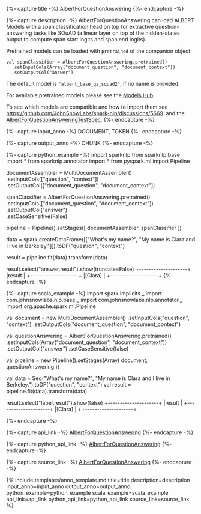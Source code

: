 {%- capture title -%}
AlbertForQuestionAnswering
{%- endcapture -%}

{%- capture description -%}
AlbertForQuestionAnswering can load ALBERT Models with a span classification head on top for
extractive question-answering tasks like SQuAD (a linear layer on top of the hidden-states
output to compute span start logits and span end logits).

Pretrained models can be loaded with `pretrained` of the companion object:
```
val spanClassifier = AlbertForQuestionAnswering.pretrained()
  .setInputCols(Array("document_question", "document_context"))
  .setOutputCol("answer")
```
The default model is `"albert_base_qa_squad2"`, if no name is provided.

For available pretrained models please see the
[Models Hub](https://nlp.johnsnowlabs.com/models?task=Question+Answering).

To see which models are compatible and how to import them see
https://github.com/JohnSnowLabs/spark-nlp/discussions/5669. and the
[AlbertForQuestionAnsweringTestSpec](https://github.com/JohnSnowLabs/spark-nlp/blob/master/src/test/scala/com/johnsnowlabs/nlp/annotators/classifier/dl/AlbertForQuestionAnsweringTestSpec.scala).
{%- endcapture -%}

{%- capture input_anno -%}
DOCUMENT, TOKEN
{%- endcapture -%}

{%- capture output_anno -%}
CHUNK
{%- endcapture -%}

{%- capture python_example -%}
import sparknlp
from sparknlp.base import *
from sparknlp.annotator import *
from pyspark.ml import Pipeline

documentAssembler = MultiDocumentAssembler() \
    .setInputCols(["question", "context"]) \
    .setOutputCol(["document_question", "document_context"])

spanClassifier = AlbertForQuestionAnswering.pretrained() \
    .setInputCols(["document_question", "document_context"]) \
    .setOutputCol("answer") \
    .setCaseSensitive(False)

pipeline = Pipeline().setStages([
    documentAssembler,
    spanClassifier
])

data = spark.createDataFrame([["What's my name?", "My name is Clara and I live in Berkeley."]]).toDF("question", "context")

result = pipeline.fit(data).transform(data)

result.select("answer.result").show(truncate=False)
+--------------------+
|result              |
+--------------------+
|[Clara]             |
+--------------------+
{%- endcapture -%}

{%- capture scala_example -%}
import spark.implicits._
import com.johnsnowlabs.nlp.base._
import com.johnsnowlabs.nlp.annotator._
import org.apache.spark.ml.Pipeline

val document = new MultiDocumentAssembler()
  .setInputCols("question", "context")
  .setOutputCols("document_question", "document_context")

val questionAnswering = AlbertForQuestionAnswering.pretrained()
  .setInputCols(Array("document_question", "document_context"))
  .setOutputCol("answer")
  .setCaseSensitive(false)

val pipeline = new Pipeline().setStages(Array(
  document,
  questionAnswering
))

val data = Seq("What's my name?", "My name is Clara and I live in Berkeley.").toDF("question", "context")
val result = pipeline.fit(data).transform(data)

result.select("label.result").show(false)
+---------------------+
|result               |
+---------------------+
|[Clara]              |
++--------------------+

{%- endcapture -%}

{%- capture api_link -%}
[AlbertForQuestionAnswering](/api/com/johnsnowlabs/nlp/annotators/classifier/dl/AlbertForQuestionAnswering)
{%- endcapture -%}

{%- capture python_api_link -%}
[AlbertForQuestionAnswering](/api/python/reference/autosummary/sparknlp/annotator/classifier_dl/albert_for_question_answering/index.html#sparknlp.annotator.classifier_dl.albert_for_question_answering.AlbertForQuestionAnswering)
{%- endcapture -%}

{%- capture source_link -%}
[AlbertForQuestionAnswering](https://github.com/JohnSnowLabs/spark-nlp/tree/master/src/main/scala/com/johnsnowlabs/nlp/annotators/classifier/dl/AlbertForQuestionAnswering.scala)
{%- endcapture -%}

{% include templates/anno_template.md
title=title
description=description
input_anno=input_anno
output_anno=output_anno
python_example=python_example
scala_example=scala_example
api_link=api_link
python_api_link=python_api_link
source_link=source_link
%}